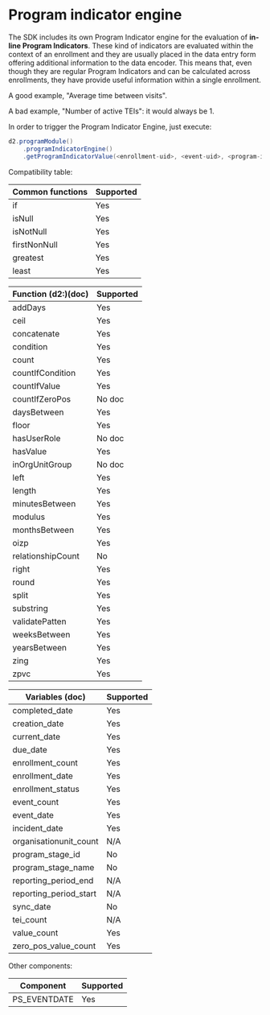 # Program indicator engine

<!--DHIS2-SECTION-ID:program_indicator_engine-->

The SDK includes its own Program Indicator engine for the evaluation of **in-line Program Indicators**. These kind of indicators are evaluated within the context of an enrollment and they are usually placed in the data entry form offering additional information to the data encoder. This means that, even though they are regular Program Indicators and can be calculated across enrollments, they have provide useful information within a single enrollment.

A good example, "Average time between visits".

A bad example, "Number of active TEIs": it would always be 1.

In order to trigger the Program Indicator Engine, just execute:

```java
d2.programModule()
    .programIndicatorEngine()
    .getProgramIndicatorValue(<enrollment-uid>, <event-uid>, <program-indicator-uid>);
```

Compatibility table:

| Common functions  | Supported |
|-------------------|-----------|
| if                | Yes       |
| isNull            | Yes       |
| isNotNull         | Yes       |
| firstNonNull      | Yes       |
| greatest          | Yes       |
| least             | Yes       |

| Function (d2:)(doc)| Supported |
|--------------------|-----------|
| addDays           |   Yes     |
| ceil              |   Yes     |
| concatenate       |   Yes     |
| condition         |   Yes     |
| count             |   Yes     |
| countIfCondition  |   Yes     |
| countIfValue      |   Yes     |
| countIfZeroPos    |   No doc  |
| daysBetween       |   Yes     |
| floor             |   Yes     |
| hasUserRole       |   No doc  |
| hasValue          |   Yes     |
| inOrgUnitGroup    |   No doc  |
| left              |   Yes     |
| length            |   Yes     |
| minutesBetween    |   Yes     |
| modulus           |   Yes     |
| monthsBetween     |   Yes     |
| oizp              |   Yes     |
| relationshipCount |   No      |
| right             |   Yes     |
| round             |   Yes     |
| split             |   Yes     |
| substring         |   Yes     |
| validatePatten    |   Yes     |
| weeksBetween      |   Yes     |
| yearsBetween      |   Yes     |
| zing              |   Yes     |
| zpvc              |   Yes     |

| Variables (doc)       | Supported |
|-----------------------|-----------|
| completed_date        | Yes       |
| creation_date         | Yes       |
| current_date          | Yes       |
| due_date              | Yes       |
| enrollment_count      | Yes       |
| enrollment_date       | Yes       |
| enrollment_status     | Yes       |
| event_count           | Yes       |
| event_date            | Yes       |
| incident_date         | Yes       |
| organisationunit_count| N/A       |
| program_stage_id      | No        |
| program_stage_name    | No        |
| reporting_period_end  | N/A       |
| reporting_period_start| N/A       |
| sync_date             | No        |
| tei_count             | N/A       |
| value_count           | Yes       |
| zero_pos_value_count  | Yes       |

Other components:

| Component             | Supported |
|-----------------------|-----------|
| PS_EVENTDATE          | Yes       |
